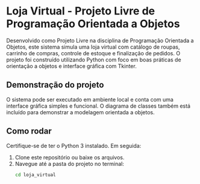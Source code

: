 # Loja Virtual - Projeto Livre de Programação Orientada a Objetos

Desenvolvido como Projeto Livre na disciplina de Programação Orientada a Objetos, este sistema simula uma loja virtual com catálogo de roupas, carrinho de compras, controle de estoque e finalização de pedidos. O projeto foi construído utilizando Python com foco em boas práticas de orientação a objetos e interface gráfica com Tkinter.

## Demonstração do projeto

O sistema pode ser executado em ambiente local e conta com uma interface gráfica simples e funcional. O diagrama de classes também está incluído para demonstrar a modelagem orientada a objetos.

## Como rodar

Certifique-se de ter o Python 3 instalado. Em seguida:

1. Clone este repositório ou baixe os arquivos.
2. Navegue até a pasta do projeto no terminal:
   ```bash
   cd loja_virtual
